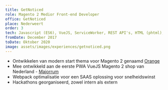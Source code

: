 ```yaml
---
title: GetNoticed
role: Magento 2 Medior Front-end Developer
office: GetNoticed
place: Nederweert
order: 3
tech: Javascript (ES6), VueJS, ServiceWorker, REST API's, HTML (phtml), XML, CSS (Less/Sass), Magento, Git, Figma, Adobe XD, Gulp, Grunt, Webpack, yarn
fromDate: December 2017
toDate: Oktober 2020
image: assets/images/experiences/getnoticed.png
---
```


- Ontwikkelen van modern start thema voor Magento 2 genaamd [Orange](https://orange.demo.lakefields.nl/)
- Mee ontwikkeld aan de eerste PWA VueJS Magento 2 shop van Nederland - [Majorrum](https://majorrum.com)
- Webpack optimalisatie voor een SAAS oplossing voor snelheidswinst
- Hackathons georganiseerd, zowel intern als extern